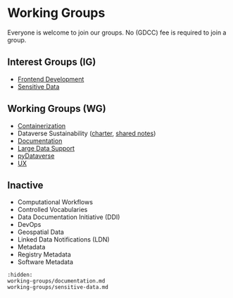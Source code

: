 # Working Groups

Everyone is welcome to join our groups. No (GDCC) fee is required to join a group.

## Interest Groups (IG)
- [Frontend Development](https://ui.gdcc.io)
- [Sensitive Data](working-groups/sensitive-data)

## Working Groups (WG)
- [Containerization](https://ct.gdcc.io)
- Dataverse Sustainability ([charter](https://docs.google.com/document/d/17zp7hBy4OeprpZ4cL2YwuhpRL9li-7j_OCjYE0MYC1k/edit?usp=sharing), [shared notes](https://docs.google.com/document/d/1uBCeLOkHuW0BHMdMbAT3zh8gsaPFWHR1NCTVAR7Xh_A/edit?usp=sharing))
- [Documentation](working-groups/documentation)
- [Large Data Support](https://dataverse.zulipchat.com/#narrow/stream/432390-large-data)
- [pyDataverse](https://py.gdcc.io)
- [UX](https://docs.google.com/document/d/1Y9-8N_7Ssl9EDk7M1KEzu41tu-hc60XWS6aglDG1_X0/edit?usp=sharing)

## Inactive
- Computational Workflows
- Controlled Vocabularies
- Data Documentation Initiative (DDI)
- DevOps
- Geospatial Data
- Linked Data Notifications (LDN)
- Metadata
- Registry Metadata
- Software Metadata

```{toctree}
:hidden:
working-groups/documentation.md
working-groups/sensitive-data.md
```
